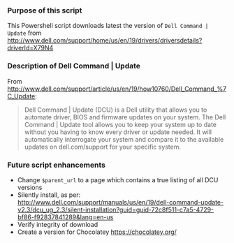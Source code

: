 ### Purpose of this script

This Powershell script downloads latest the version of `Dell Command | Update` from http://www.dell.com/support/home/us/en/19/drivers/driversdetails?driverId=X79N4

### Description of Dell Command | Update

From http://www.dell.com/support/article/us/en/19/how10760/Dell_Command_%7C_Update:

> Dell Command | Update (DCU) is a Dell utility that allows you to automate driver, BIOS and firmware updates on your system. The Dell Command | Update tool allows you to keep your system up to date without you having to know every driver or update needed. It will automatically interrogate your system and compare it to the available updates on dell.com/support for your specific system.


### Future script enhancements

- Change `$parent_url` to a page which contains a true listing of all DCU versions
- Silently install, as per: http://www.dell.com/support/manuals/us/en/19/dell-command-update-v2.3/dcu_ug_2.3/silent-installation?guid=guid-72c8f511-c7a5-4729-bf86-f92837841289&lang=en-us
- Verify integrity of download
- Create a version for Chocolatey https://chocolatey.org/
